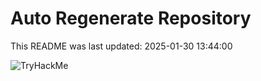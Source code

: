 # Auto Regenerate Repository

This README was last updated: 2025-01-30 13:44:00

 ![TryHackMe](https://tryhackme.com/badge/533634)